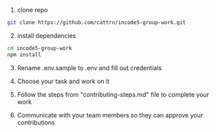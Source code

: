 1. clone repo

```bash
git clone https://github.com/cattrn/incode5-group-work.git
```

2. install dependencies

```bash
cd incode5-group-work
npm install
```

3. Rename .env.sample to .env and fill out credentials

4. Choose your task and work on it 

5. Follow the steps from "contributing-steps.md" file to complete your work

6. Communicate with your team members so they can approve your contributions

